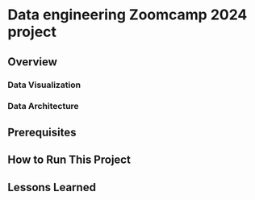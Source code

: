 # Data engineering Zoomcamp 2024 project

## Overview

### Data Visualization


### Data Architecture


## Prerequisites


## How to Run This Project



## Lessons Learned

